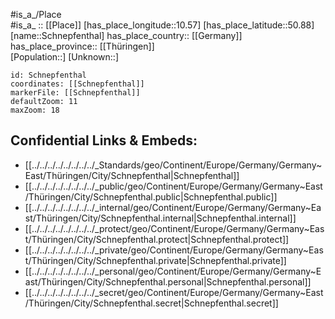 ﻿---
location: [50.88,10.57] 
mapzoom: [7,12] 
mapmarker: city 
type: City
tags:
- geo/City


SpocWebEntityId: 34060
isDeleted: false
confidential: public

---
#is_a_/Place  
#is_a_ :: [[Place]] 
[has_place_longitude::10.57] 
[has_place_latitude::50.88] 
[name::Schnepfenthal] 
has_place_country:: [[Germany]]  
has_place_province:: [[Thüringen]]  
[Population::] 
[Unknown::] 


```leaflet
id: Schnepfenthal
coordinates: [[Schnepfenthal]] 
markerFile: [[Schnepfenthal]] 
defaultZoom: 11 
maxZoom: 18
```


## Confidential Links & Embeds: 
- [[../../../../../../../../_Standards/geo/Continent/Europe/Germany/Germany~East/Thüringen/City/Schnepfenthal|Schnepfenthal]] 
- [[../../../../../../../../_public/geo/Continent/Europe/Germany/Germany~East/Thüringen/City/Schnepfenthal.public|Schnepfenthal.public]] 
- [[../../../../../../../../_internal/geo/Continent/Europe/Germany/Germany~East/Thüringen/City/Schnepfenthal.internal|Schnepfenthal.internal]] 
- [[../../../../../../../../_protect/geo/Continent/Europe/Germany/Germany~East/Thüringen/City/Schnepfenthal.protect|Schnepfenthal.protect]] 
- [[../../../../../../../../_private/geo/Continent/Europe/Germany/Germany~East/Thüringen/City/Schnepfenthal.private|Schnepfenthal.private]] 
- [[../../../../../../../../_personal/geo/Continent/Europe/Germany/Germany~East/Thüringen/City/Schnepfenthal.personal|Schnepfenthal.personal]] 
- [[../../../../../../../../_secret/geo/Continent/Europe/Germany/Germany~East/Thüringen/City/Schnepfenthal.secret|Schnepfenthal.secret]] 
